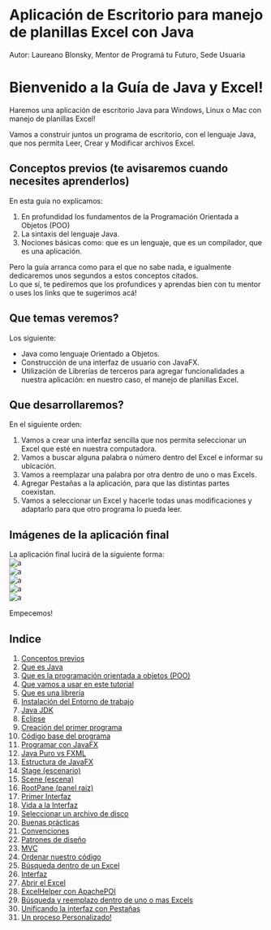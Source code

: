 # Aplicación de Escritorio para manejo de planillas Excel con Java  
Autor: Laureano Blonsky, Mentor de Programá tu Futuro, Sede Usuaria  

# Bienvenido a la Guía de Java y Excel!

Haremos una aplicación de escritorio Java para Windows, Linux o Mac con manejo de planillas Excel!

Vamos a construir juntos un programa de escritorio, con el lenguaje Java, que nos permita Leer, Crear y Modificar archivos Excel.

## Conceptos previos (te avisaremos cuando necesites aprenderlos)  
En esta guía no explicamos:  
1. En profundidad los fundamentos de la Programación Orientada a Objetos (POO)  
2. La sintaxis del lenguaje Java.  
3. Nociones básicas como: que es un lenguaje, que es un compilador, que es una aplicación.  

Pero la guía arranca como para el que no sabe nada, e igualmente dedicaremos unos segundos a estos conceptos citados.  
Lo que sí, te pediremos que los profundices y aprendas bien con tu mentor o uses los links que te sugerimos acá!  

## Que temas veremos?  

Los siguiente:  
- Java como lenguaje Orientado a Objetos.  
- Construcción de una interfaz de usuario con JavaFX.  
- Utilización de Librerías de terceros para agregar funcionalidades a nuestra aplicación: en nuestro caso, el manejo de planillas Excel.  
## Que desarrollaremos?  

En el siguiente orden:  
1. Vamos a crear una interfaz sencilla que nos permita seleccionar un Excel que esté en nuestra computadora.  
2. Vamos a buscar alguna palabra o número dentro del Excel e informar su ubicación.  
3. Vamos a reemplazar una palabra por otra dentro de uno o mas Excels.  
4. Agregar Pestañas a la aplicación, para que las distintas partes coexistan.  
5. Vamos a seleccionar un Excel y hacerle todas unas modificaciones y adaptarlo para que otro programa lo pueda leer.  

## Imágenes de la aplicación final  
La aplicación final lucirá de la siguiente forma:  
![a](docs/images/procesopersonalizado_prueba.png)  
![a](docs/images/pestanias.png)  
![a](docs/images/reemplazofinal.png)  
![a](docs/images/pestanias3.png)  
![a](docs/images/pestanias2.png)  

Empecemos!

## Indice  

1. [Conceptos previos](docs/1-conceptos-previos.md)  
 1. [Que es Java](docs/1-conceptos-previos.md#que-es-java)  
 2. [Que es la programación orientada a objetos (POO)](docs/1-conceptos-previos.md#que-significa-que-java-sea-orientado-a-objetos)  
 3. [Que vamos a usar en este tutorial](docs/1-conceptos-previos.md#que-vamos-a-utilizar)  
 4. [Que es una librería](docs/1-conceptos-previos.md#que-es-una-librería)  
2. [Instalación del Entorno de trabajo](docs/2-entorno-de-trabajo.md)  
 1. [Java JDK](docs/2-entorno-de-trabajo.md#java-jdk)  
 2. [Eclipse](docs/2-entorno-de-trabajo.md#eclipse)  
3. [Creación del primer programa](docs/3-creacion-programa.md)  
4. [Código base del programa](docs/4-codigo-por-defecto.md)  
5. [Programar con JavaFX](docs/5-programar_javafx.md)  
 1. [Java Puro vs FXML](docs/5-programar_javafx.md#dos-formas-de-programar-con-javafx)  
 2. [Estructura de JavaFX](docs/5-programar_javafx.md#la-estructura-de-javafx)  
  1. [Stage (escenario)](docs/5-programar_javafx.md#la-estructura-de-javafx)  
  2. [Scene (escena)](docs/5-programar_javafx.md#la-estructura-de-javafx)  
  3. [RootPane (panel raíz)](docs/5-programar_javafx.md#la-estructura-de-javafx)  
6. [Primer Interfaz](docs/6-primer-interfaz.md)  
7. [Vida a la Interfaz](docs/7-primer-handler.md)  
 1. [Seleccionar un archivo de disco](docs/7-primer-handler.md#filechooser)  
8. [Buenas prácticas](docs/8-MVC.md)  
 1. [Convenciones](docs/8-MVC.md#convenciones)  
 2. [Patrones de diseño](docs/8-MVC.md#patrones-de-diseño)  
 3. [MVC](docs/8-MVC.md#mvc)  
 4. [Ordenar nuestro código](docs/8-MVC.md#ordenemos-nuestro-código)  
9. [Búsqueda dentro de un Excel](docs/9-busqueda.md)  
 1. [Interfaz](docs/9-busqueda.md#interfaz)  
 2. [Abrir el Excel](docs/9-busqueda.md#abrir-el-excel)  
 3. [ExcelHelper con ApachePOI](docs/9-busqueda.md#excelhelper)  
10. [Búsqueda y reemplazo dentro de uno o mas Excels](docs/10-buscar-y-reemplazar.md)  
11. [Unificando la interfaz con Pestañas](docs/11-pestanas.md)  
12. [Un proceso Personalizado!](docs/12-proceso-personalizado.md)    

 
 
